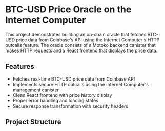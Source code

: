 # BTC-USD Price Oracle on the Internet Computer

This project demonstrates building an on-chain oracle that fetches BTC-USD price data from Coinbase's API using the Internet Computer's HTTP outcalls feature. The oracle consists of a Motoko backend canister that makes HTTP requests and a React frontend that displays the price data.

## Features

- Fetches real-time BTC-USD price data from Coinbase API
- Implements secure HTTP outcalls using the Internet Computer's management canister
- Clean React frontend with price history display
- Proper error handling and loading states
- Secure response transformation with security headers

## Project Structure
